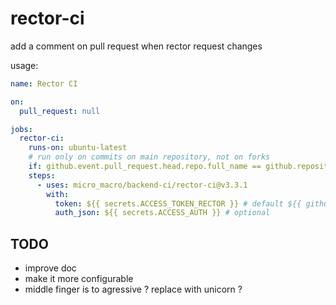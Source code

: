 # rector-ci

add a comment on pull request when rector request changes

usage: 
```yaml
name: Rector CI

on:
  pull_request: null

jobs:
  rector-ci:
    runs-on: ubuntu-latest
    # run only on commits on main repository, not on forks
    if: github.event.pull_request.head.repo.full_name == github.repository
    steps:
      - uses: micro_macro/backend-ci/rector-ci@v3.3.1
        with:
          token: ${{ secrets.ACCESS_TOKEN_RECTOR }} # default ${{ github.token }}
          auth_json: ${{ secrets.ACCESS_AUTH }} # optional
```

## TODO

 - improve doc
 - make it more configurable
 - middle finger is to agressive ? replace with unicorn ?